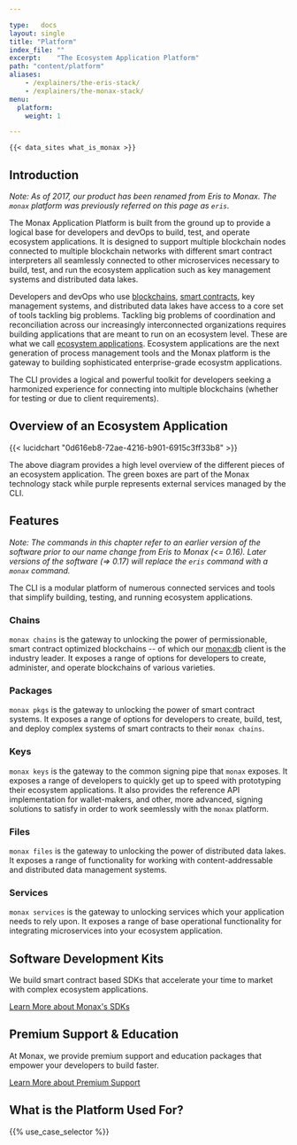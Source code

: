 ```yaml
---

type:   docs
layout: single
title: "Platform"
index_file: ""
excerpt:    "The Ecosystem Application Platform"
path: "content/platform"
aliases:
    - /explainers/the-eris-stack/
    - /explainers/the-monax-stack/
menu:
  platform:
    weight: 1

---
```


```
{{< data_sites what_is_monax >}}
```

## Introduction

<div class="note">
	<em>Note: As of 2017, our product has been renamed from Eris to Monax. The <code>monax</code> platform was previously referred on this page as <code>eris</code>.</em>
</div>

The Monax Application Platform is built from the ground up to provide a logical base for developers and devOps to build, test, and operate ecosystem applications. It is designed to support multiple blockchain nodes connected to multiple blockchain networks with different smart contract interpreters all seamlessly connected to other microservices necessary to build, test, and run the ecosystem application such as key management systems and distributed data lakes.

Developers and devOps who use [blockchains](/explainers/blockchains), [smart contracts](/explainers/smart_contracts), key management systems, and distributed data lakes have access to a core set of tools tackling big problems. Tackling big problems of coordination and reconciliation across our increasingly interconnected organizations requires building applications that are meant to run on an ecosystem level. These are what we call [ecosystem applications](/explainers/ecosystem_applications). Ecosystem applications are the next generation of process management tools and the Monax platform is the gateway to building sophisticated enterprise-grade ecosystm applications.

The CLI provides a logical and powerful toolkit for developers seeking a harmonized experience for connecting into multiple blockchains (whether for testing or due to client requirements).

## Overview of an Ecosystem Application

{{< lucidchart "0d616eb8-72ae-4216-b901-6915c3ff33b8" >}}

The above diagram provides a high level overview of the different pieces of an ecosystem application. The green boxes are part of the Monax technology stack while purple represents external services managed by the CLI.

## Features

<div class="note">
	<em>Note: The commands in this chapter refer to an earlier version of the software prior to our name change from Eris to Monax (<= 0.16). Later versions of the software (=> 0.17) will replace the <code>eris</code> command with a <code>monax</code> command.</em>
</div>

The CLI is a modular platform of numerous connected services and tools that simplify building, testing, and running ecosystem applications.

### Chains

`monax chains` is the gateway to unlocking the power of permissionable, smart contract optimized blockchains -- of which our [monax:db](/platform/db) client is the industry leader. It exposes a range of options for developers to create, administer, and operate blockchains of various varieties.

### Packages

`monax pkgs` is the gateway to unlocking the power of smart contract systems. It exposes a range of options for developers to create, build, test, and deploy complex systems of smart contracts to their `monax chains`.

### Keys

`monax keys` is the gateway to the common signing pipe that `monax` exposes. It exposes a range of developers to quickly get up to speed with prototyping their ecosystem applications. It also provides the reference API implementation for wallet-makers, and other, more advanced, signing solutions to satisfy in order to work seemlessly with the `monax` platform.

### Files

`monax files` is the gateway to unlocking the power of distributed data lakes. It exposes a range of functionality for working with content-addressable and distributed data management systems.

### Services

`monax services` is the gateway to unlocking services which your application needs to rely upon. It exposes a range of base operational functionality for integrating microservices into your ecosystem application.

## Software Development Kits

We build smart contract based SDKs that accelerate your time to market with complex ecosystem applications.

<a href="/library" class="btn btn-lg btn-primary">Learn More about Monax's SDKs  <i class="fa fa-check-square"></i></a>

## Premium Support & Education

At Monax, we provide premium support and education packages that empower your developers to build faster.

<a href="/packages" class="btn btn-lg btn-primary">Learn More about Premium Support  <i class="fa fa-check-square"></i></a>

## What is the Platform Used For?

{{% use_case_selector %}}
